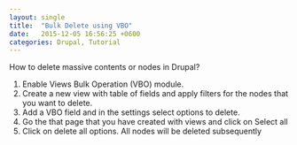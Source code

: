 ```yaml
---
layout: single
title:  "Bulk Delete using VBO"
date:   2015-12-05 16:56:25 +0600
categories: Drupal, Tutorial
---
```


<p>How to delete massive contents or nodes in Drupal?</p>
<ol>
<li>Enable Views Bulk Operation (VBO) module.</li>
<li>Create a new view with table of fields and apply filters for the nodes that you want to delete.</li>
<li>Add a VBO field and in the settings select options to delete.</li>
<li>Go the that page that you have created with views and click on Select all</li>
<li>Click on delete all options. All nodes will be deleted subsequently</li>

</ol>